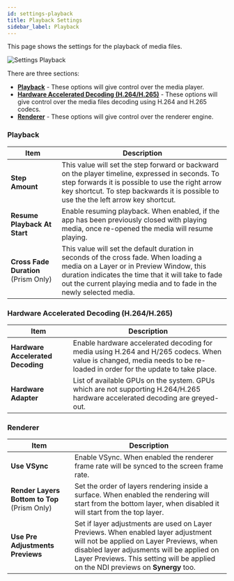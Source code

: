 ```yaml
---
id: settings-playback
title: Playback Settings
sidebar_label: Playback
---
```


This page shows the settings for the playback of media files.

![Settings Playback](/prism-images/settings/player-settings-playback.png)

There are three sections:
- **[Playback](#playback)** - These options will give control over the media player.
- **[Hardware Accelerated Decoding (H.264/H.265)](#hardware-accelerated-decoding-h264h265)** - These options will give control over the media files decoding using H.264 and H.265 codecs.
- **[Renderer](#renderer)** - These options will give control over the renderer engine.

### Playback

|  Item  |  Description  |
|---------|-------------|
| **Step Amount** | This value will set the step forward or backward on the player timeline, expressed in seconds. To step forwards it is possible to use the right arrow key shortcut. To step backwards it is possible to use the the left arrow key shortcut. |
| **Resume Playback At Start** | Enable resuming playback. When enabled, if the app has been previously closed with playing media, once re-opened the media will resume playing. |
| **Cross Fade Duration** (Prism Only)| This value will set the default duration in seconds of the cross fade. When loading a media on a Layer or in Preview Window, this duration indicates the time that it will take to fade out the current playing media and to fade in the newly selected media. |

### Hardware Accelerated Decoding (H.264/H.265)

|  Item  |  Description  |
|---------|-------------|
| **Hardware Accelerated Decoding** | Enable hardware accelerated decoding for media using H.264 and H/265 codecs. When value is changed, media needs to be re-loaded in order for the update to take place. |
| **Hardware Adapter** | List of available GPUs on the system. GPUs which are not supporting H.264/H.265 hardware accelerated decoding are greyed-out. |

### Renderer
|  Item  |  Description  |
|---------|-------------|
| **Use VSync** | Enable VSync. When enabled the renderer frame rate will be synced to the screen frame rate. |
| **Render Layers Bottom to Top** (Prism Only) | Set the order of layers rendering inside a surface. When enabled the rendering will start from the bottom layer, when disabled it will start from the top layer. |
| **Use Pre Adjustments Previews** | Set if layer adjustments are used on Layer Previews. When enabled layer adjustment will not be applied on Layer Previews, when disabled layer adjusments will be applied on Layer Previews. This setting will be applied on the NDI previews on **Synergy** too.|